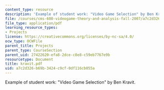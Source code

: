 ```yaml
---
content_type: resource
description: 'Example of student work: "Video Game Selection" by Ben Kravit.'
file: /courses/cms-600-videogame-theory-and-analysis-fall-2007/a7c2d326b69b3424c9cf0df116cb055a_kravit.pdf
file_type: application/pdf
learning_resource_types:
- Projects
license: https://creativecommons.org/licenses/by-nc-sa/4.0/
ocw_type: OCWFile
parent_title: Projects
parent_type: CourseSection
parent_uid: 27422620-efa8-2dce-c8e8-c59eb7767e9b
resourcetype: Document
title: kravit.pdf
uid: a7c2d326-b69b-3424-c9cf-0df116cb055a
---
```

Example of student work: "Video Game Selection" by Ben Kravit.